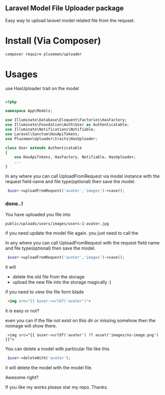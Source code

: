 ## Laravel Model File Uploader package
Easy way to upload laravel model related file from the requset.


# Install (Via Composer)
```bash
composer require plusemon/uploader
```

# Usages
use HasUploader trait on the model

```php

<?php

namespace App\Models;

use Illuminate\Database\Eloquent\Factories\HasFactory;
use Illuminate\Foundation\Auth\User as Authenticatable;
use Illuminate\Notifications\Notifiable;
use Laravel\Sanctum\HasApiTokens;
use Plusemon\Uploader\traits\HasUploader;

class User extends Authenticatable
{
    use HasApiTokens, HasFactory, Notifiable, HasUploader;
    ...
}
```

In any where you can call UploadFromRequest via model instance with the request field name and file type(optional) then save the model.
```php
 $user->uploadFromRequest('avater','images')->save();
```

### done..!

You have uploaded you file into 

```
public/uploads/users/images/users-1-avater.jpg
```

if you need update the model file again.
you just need to call the

In any where you can call UploadFromRequest with the request field name and file type(optional) then save the model.

```php
 $user->uploadFromRequest('avater','images')->save();
```

it will
  - delete the old file from the storage
  - upload the new file into the storage
  magically :)

if you need to view the file form blade

```html
 <img src="{{ $user->urlOf('avater')">
```

it is easy or not?

even you can 
if the file not exist on this dir or missing somehow then the noimage will show there.

```blade
 <img src="{{ $user->urlOf('avater') ?? asset('images/no-image.png') }}">
```

You can delete a model with particular file like this
```php
 $user->deleteWith('avater');
````
it will delete the model with the model file.

Awesome right?

If you like my works please star my repo.
Thanks.

